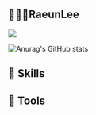 ## 👩🏻‍💻RaeunLee
<img src="https://img.shields.io/badge/Instagram-E4405F?style=flat-square&logo=Instagram&logoColor=white&link=https://www.instagram.com"/></a>


![Anurag's GitHub stats](https://github-readme-stats.vercel.app/api?username=raeunlee&show_icons=true&theme=radical)

## 🤖 Skills


## 🦾 Tools
